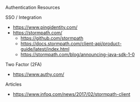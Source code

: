 Authentication Resources

SSO /  Integration
* https://www.pingidentity.com/
* https://stormpath.com/
  * https://github.com/stormpath
  * https://docs.stormpath.com/client-api/product-guide/latest/index.html
  * https://stormpath.com/blog/announcing-java-sdk-1-0


Two Factor (2FA)
* https://www.authy.com/



Articles
* https://www.infoq.com/news/2017/02/stormpath-client



